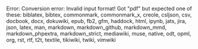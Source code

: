 Error: Conversion error: Invalid input format! Got "pdf" but expected one of these: biblatex, bibtex, commonmark, commonmark_x, creole, csljson, csv, docbook, docx, dokuwiki, epub, fb2, gfm, haddock, html, ipynb, jats, jira, json, latex, man, markdown, markdown_github, markdown_mmd, markdown_phpextra, markdown_strict, mediawiki, muse, native, odt, opml, org, rst, rtf, t2t, textile, tikiwiki, twiki, vimwiki